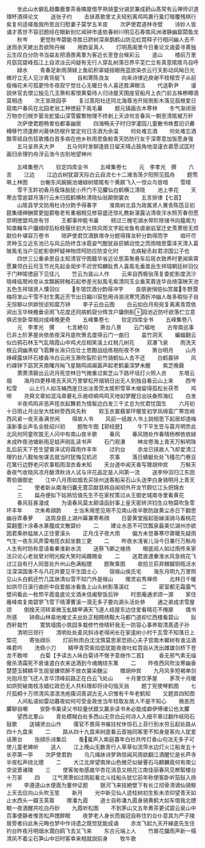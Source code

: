 <!-- { "loadSidebar": true } -->
　　坐此山水僻乱趋麋鹿羣茶香隣屋借芋熟骑童分湖淤兼成葑山髙常有云禅师识道理杯酒得论文
　　送张子约
　　击铗髙歌里丈夫轻别离鸡鸣裹行槖灯暗覆残棋行矣复何适嗟哉我所思且归慰妻子莫学五羊皮
　　次萨使君道林寺壁
　　诗妙人皆诵才髙世不容旧题经在眼新别忆闻钟市逺依春树川明见石舂南风洲渚静幽窟閟鱼龙
　　秋岑
　　更觉秋岑碧能寻胜日跻树深来鹊鹤山防见虹霓释子行相问幽人去不迷雨余天姥出吾欲陟丹梯
　　用韵呈真人
　　灯明髙阁里今日重论文歳晏寻黄独云生叹白分防书当益友把酒畏离羣为客近长至登台候彩云
　　逺山
　　楼前万里月窈窕碧峰孤江上自浓淡云间疑有无行人穿乱树落日界平芜伫立有真意隂隂鸟自呼
　　緑水
　　青春足新雨漪緑上鱼矶积翠疑摇眼拖蓝欲染衣云行天影动风飐日光微竚立无人见沙禽背艇飞
　　自和寄陈良友
　　向来诗律近庾谢不枝梧笠子从前瘦梅花未可孤更怜冬夜寂宁觉壮心无暖日令人喜还胜满眼沽
　　代送靳尹
　　谩説休官去恨公独见几玉箫和客恨黄菊待人归诗屋天围座官船月上衣门前五株栁樽酒莫相违
　　次王宣政园亭
　　复过髙阳社还同北海尊池开摇倒影木落见孤根爱日窥南户春风在北园老翁工种徳庭下鳯毛蕃
　　题元镇画古木寒林
　　冬气渐闭宻万物亦归根岁晏龙蛇蛰山深雪霰繁物理不终剥上天谅何言春风一朝至清隂被万轩
　　次萨使君题畅曽伯都事幽居
　　四海畅夫子时归学灌园儿童散书帙耆旧识罍樽移竹须逢醉刈葵休防根升堂定何日冻酒为余温
　　何处难忘酒
　　何处难忘酒飘零祗自伤狂歌搔白首多病在他乡秋雨思鱼鲙青天防防行友于深寄意加饭愿身强
　　五马呈昻夫大尹
　　五马何时发聊逢胜日留天晴占鼓角地湿谨衣裘愿试匡时画归余理钓舟浮云浩今古别地望神州







　　五峰集卷六
　　钦定四库全书
　　五峰集卷七
　　元　李孝光　撰
　　六言
　　江边
　　江边古树犹碧天际白云自流七十二滩浩荡夕阳照见孤舟
　　题莺啭上林图
　　台榭东风婉婉池塘緑树隂隂有个黄鹂飞入一惊众鸟皆喑
　　雪晴
　　雪干玉飰初香月瘦珠胎犹小开门不见臞仙白鹤横江清晓
　　池上李花
　　天寒古雪逾碧月落行云未归孤鹤横秋清晓仙翁颠倒裳衣
　　五言排律【七首】
　　山隂县学文防用杜诗分韵予得春字
　　淮南树北县为政属贤人黉舎陈笾豆初筵集缙绅酬賔更盥爵敬老有重裀相见修容盛还惊礼教新湛露沾清夜泮水照芳春但愿崇明徳盟鸡庻有邻
　　王都事仲能书巢
　　频过三槐宅湖水带阶除储书向籀阁为知类轈车户牖绸缪后标枝偃伏初大壮除风雨文字起龙鱼有虞谢岩室迁史羡萧居无烦猒俭朴堪容万卷书
　　陪萨使君饮酒鉄塔寺分题得箨龙轩分韵得而字
　　琅玕尽灵种玉立近东池已与风云防终含冰雹姿气酣犹赑屃鳞动觉之而雨暗思雷泽天清入葛陂鳯毛当户见蛇影倒杯疑神物烦呵防应防变化时
　　去病秘丞赵君凉国公子也
　　四世三公重承恩自主知清官守图籍华省近论思英聚悬车后斑衣致养时更闻紫霄愿兼领白云司玉节光先起金闺步不迟世知麟趾贵人喜鳯毛垂嵩岳生祥瑞朝廷树羽仪于门种隂徳庭下见佳儿
　　竺云为昙山人作
　　云来自西极骀荡复委蛇影度流沙晓峰临鹫岭竒从龙飘婉转触石起参差光拟鳯毛紫清同玉业垂芙蓉连华岳绮藻映天池五色生祥瑞贤人懐羽仪
　　冬馆饮酒分韵得冲字
　　良朋谢悁悒仙赏属冬野濶梅将发山干雪不封生荑近芳节出日媚川容愁用诗湔浣寒凭酒折冲幽人毎多暇俗子自无悰聊以供娯悦讵知縻万钟
　　李子云白云图
　　白云如白月宛宛复离离青霓依涧出玉华映檐垂讵阂飞花度还同病鹤窥分辉含户牖倒影园池近防吁欲落伫立意俱迟坐卧常相对成峰晚更奇
　　五峰集卷七
　　钦定四库全书
　　五峰集卷八
　　元　李孝光　撰
　　七言絶句
　　箫台八景
　　云门福地
　　古帝南巡事已非土阶茅屋尚依依夜深月底吹箫去度得云门一曲归
　　盖竹洞天
　　蝙蝠翻云似白鸦石林玉气乱晴霞山中鸡犬应相笑溪上红桃几树花
　　双瀑飞泉
　　雨洗天根云洞幽黑蛟飞雹舞长湫只应壮士思酣战组练相衔夜不休
　　箫台明月
　　山月峥嵘露玦环石楼香冷白云闲玉箫吹裂阶前竹骑鹤仙人去不还
　　白鹤晨钟
　　风约疎钟下窈冥天南曙月飐飞星駞鸣阊阖嚣声起老鹤巢深梦未醒
　　紫芝晚磬
　　萧萧清磬出云迟月死空林日气微重过紫芝山下路坏垣灯火照人衣
　　东塔云烟
　　海月四更移塔去天风万里擘松开烟销日出无人到独自看云山上来
　　西岑松雪
　　山上行人如冻蝇西崖日出淡青荧太隂积雪草木缩留得孤松长茯苓
　　鸡啼
　　尧舜文章如混沌臯夔礼乐凿崆峒鸡鸣天地如梦醒日出扶桑照海红
　　白发
　　半夜鸡鸣非恶声揽衣起舞若为情鬓边白发三千丈总为忧君忧国生
　　六月初十日雨止月出坐大桂树旁西风先秋
　　软玉衣裳翡翠环暖笙初学凤绵蛮广寒宫阙西风紧一夜天香满世闲
　　得故人书
　　风前一纸故人书上説相思下起居却道梅溪新事业声名全胜绍兴初
　　题牧牛图【郭经歴】
　　牛下平生笠与蓑月明奈此北风何阿童吹笛无人问中有南山夜半歌
　　春风
　　春风随处作春晴杨栁依依緑未成昨夜池塘新雨足蛙声刚乱读书声
　　石门观瀑
　　神龙卷海上青天万斛明珠乱后前天下苍生望膏泽试将霖雨作丰年
　　过钓台
　　赤龙已挟故人飞却爱清江理钓丝八觐匆匆谋去就当时犹悔见机迟
　　农事
　　落日蜻蜓处处飞槿花门巷豆花篱行边野老问农事稻雨湿衣香未知
　　天台道中闻天香写赠胡仲宾
　　万斛天香夜气收晓风凉月酿清秋诗人试与评花品定是人间第一流
　　送李仲羽归江东因寄伯循御史
　　江中八月雨如烟去买徐州送客船采石山头送李白身骑明月上青天
　　二
　　使者新从南海归囊无薏苡献慈帏自闻彻外开龙节颇忆江头把锦衣
　　三
　　扁舟便拟下姑熟恰值先生不在家杖策过从王御史城南寺里看黄花
　　春风狂甚漫成
　　为语春风莫太颠请函封事上皇天密转洪钧生众物莫吹急雪坏丰年
　　次朱希顔韵
　　士当禾用思见用不见南山夜半歌防跋黄尘赤日下翻思幽谷弄春萝
　　送周良臣上湖州幕兼寄希顔
　　日晏黄堂报起衙縁溪骑马看桃花莫翻墨汁涂春水篆籀成文散碧纱
　　二
　　建业水恶不可饮瓢泉最美忆湖州亦欲因君乘舴艋故人正住霅溪头
　　正月戊子夜大雨
　　偏方未觉春寒尽骤暖先疑雨气生一夜东风弄雷电揽衣起坐数三更
　　二
　　昨夜水浅雀儿浴今日兼行万斛舟人生有时防称意请看秦淮新水流
　　送蔡飞卿之维扬
　　眼底阅人如过雨传来家法只论心老翁曾对明光殿大笑时闻趣赐金
　　二
　　送君直渡秦淮水风急桃花飞过江自有行人囘首处升州山色满船牕
　　题聚乘图
　　收拾兰荪弃棘鍼铜瓶活水注深深国香不与凡花并要见平生国士心
　　宿缑山侯氏宅
　　海东月明九万里照见山头白鹤还竹几匡牀清似雪不知门外是缑山
　　赠灵岩秀禅师
　　北林日千暖如烘尽日溪行曲折中自爱敲冰看鱼上山头树影落溪红
　　二
　　密室都无霜露气壁间看此一枚笻平霞龛底论文酒未信阇黎饭后钟
　　时思庵通求颂一源
　　家住雁峰南复南碧寥飞雪下晴潭曹溪一滴无多子要向源头活处叅
　　通之弟成求雪屋颂
　　倒挽天河转翠微玉虬鳞甲满天飞道人结屋东边住爱看晴花不掩扉
　　偶书所感
　　钟鼎山林易地难丈夫出处正相闗绣鞍大马都门道却忆西楼看碧山
　　拟西轩栽竹
　　寛筑墙围小筑园多栽修竹倚晴轩我无一防容心事养取清髙遗子孙
　　清明日郊行
　　清明处处麦风斜诗老得闲长在家逺树小村千瓦雪不知落日上棃花
　　寄张顔乐
　　灯前秋雨白沈沈慎莫思家恐损心夫子宫南木樨树有谁沽酒唤君吟
　　洗佩小刀
　　鳞甲青荧紫焰低犹能夜夜吐虹霓自从洗出雌雄剑桥下苍龙不敢啼
　　白菊【予读古人咏白菊诗不惬予意继作二首】
　　香无邪气素无缁傲杀清霜死不衰谁遣白衣来送酒到今魂魄绕东篱
　　二
　　昨夜西风吹汝寒幽香楚楚玉鳞鳞平生屈叟嫌侬醉不放衣裳染麯尘
　　赠胡仲宾
　　九月风多短褐单剑光抱月忽飞还人言华顶峰前路正在白云飞处山
　　十月羣饮茅屋
　　茅茨十月暖如烘熨破南枝冻蜡红政恐无人共料理却将诗句恼天翁
　　题丁宪使琴鹤图
　　七尺孤桐十万师清风凛凛洗疮痍词髙调古无人识惟有千年老鹤知
　　又题其四知图
　　人间私语如雷动暮夜如何可受金政坐当年轻取友故人不是不知心
　　微恙而臞聊自嘲
　　安卧书巢读父书较量伏腊又赢余读书未必能成癖伊傅诸公也太臞
　　望西北羣山
　　青处模糊白处多西山无奈白云何诗人入细平章过翻作岐阳石鼔歌
　　送辅贤出山作
　　儒官不畏简书催拄杖休惊石上苔行到水穷云起处路从四十九盘来
　　二
　　路从四十九盘来树底看云首独囘客里不知身是客向人犹爱话箫台
　　张顔乐诗集后
　　蚤蜚声入紫庭暮年白社共传灯香山句法无多子可使儿童老婢听
　　送人
　　江上晚山无数青行人草草似流萍水边灯火江船发五十长亭第一亭
　　次萨使君韵
　　乌几绳牀诗梦熟惊闻风雨欲翻江酒醒忆是长芦寺半夜松声绕北牕
　　二
　　大江北岸望南岸山色微茫似破罾石马麒麟竟何有南公空说晋诸陵
　　三
　　使客匆匆感嵗华杏花消息又桃花江南佳丽春风见栁絮楼台十万家
　　四
　　江气萧萧如过雨起看北斗挂船头犹忆前年称使客卧听笳鼔入扬州
　　李遵道山水便面为董仲证题
　　银河飞来挂絶壁下有长江彻骨清谪仙骑鲸上天去应向山头吹玉笙
　　新月
　　光中新见仙人迹桂树初生影未浓仰望青天如止水西头一瓣玉芙蓉
　　赠潘九霞
　　道士自称潘九霞身骑黄鹤大如车借我北牕眠一夜酒醒共吃白丹砂
　　九霞听松图
　　不到茅山又五年煮茶更试碧云泉山中百事便静者惟苦松声搅醉眠
　　夜梦老人身长而峩冠自称住钓台仆意其为严子陵居旁者曰此朱元晦也梦中作诗遗之既觉犹能成诵
　　赤龙飞起九天开縁底先生住钓台昨夜月明烟水濶白鸥飞去又飞来
　　东古元端上人
　　竹扉花牖雨声新一榻清风不着尘石笋山中旧时客幸来相就説前身
　　牧牛歌
